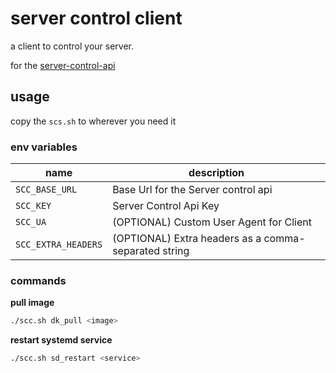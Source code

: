 # server control client

a client to control your server.

for the [server-control-api](https://github.com/3n3a/server-control-api)

## usage

copy the `scs.sh` to wherever you need it

### env variables

| name | description |
| ---- | ----------- |
| `SCC_BASE_URL` | Base Url for the Server control api |
| `SCC_KEY` | Server Control Api Key |
| `SCC_UA` | (OPTIONAL) Custom User Agent for Client |
| `SCC_EXTRA_HEADERS` | (OPTIONAL) Extra headers as a comma-separated string |

### commands

**pull image**

```sh
./scc.sh dk_pull <image>
```

**restart systemd service**

```sh
./scc.sh sd_restart <service>
```

